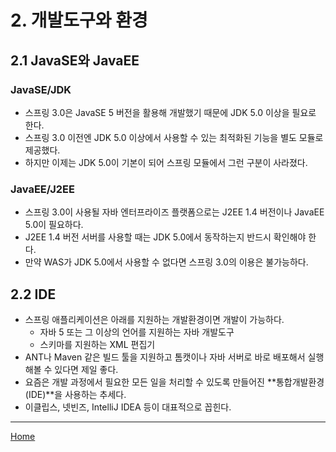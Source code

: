 # 2. 개발도구와 환경

## 2.1 JavaSE와 JavaEE

### JavaSE/JDK

- 스프링 3.0은 JavaSE 5 버전을 활용해 개발했기 때문에 JDK 5.0 이상을 필요로 한다.
- 스프링 3.0 이전엔 JDK 5.0 이상에서 사용할 수 있는 최적화된 기능을 별도 모듈로 제공했다.
- 하지만 이제는 JDK 5.0이 기본이 되어 스프링 모듈에서 그런 구분이 사라졌다.

### JavaEE/J2EE

- 스프링 3.0이 사용될 자바 엔터프라이즈 플랫폼으로는 J2EE 1.4 버전이나 JavaEE 5.0이 필요하다.
- J2EE 1.4 버전 서버를 사용할 때는 JDK 5.0에서 동작하는지 반드시 확인해야 한다.
- 만약 WAS가 JDK 5.0에서 사용할 수 없다면 스프링 3.0의 이용은 불가능하다.

## 2.2 IDE

- 스프링 애플리케이션은 아래를 지원하는 개발환경이면 개발이 가능하다.
    - 자바 5 또는 그 이상의 언어를 지원하는 자바 개발도구
    - 스키마를 지원하는 XML 편집기
- ANT나 Maven 같은 빌드 툴을 지원하고 톰캣이나 자바 서버로 바로 배포해서 실행해볼 수 있다면 제일 좋다.
- 요즘은 개발 과정에서 필요한 모든 일을 처리할 수 있도록 만들어진 **통합개발환경(IDE)**을 사용하는 추세다.
- 이클립스, 넷빈즈, IntelliJ IDEA 등이 대표적으로 꼽힌다.

---
[Home](./index.md)
